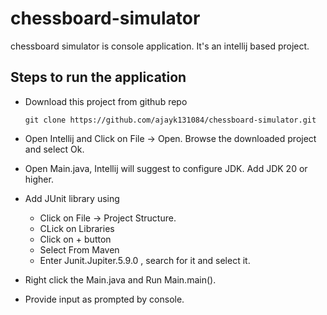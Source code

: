 # chessboard-simulator
chessboard simulator is  console application. It's an intellij based project.

## Steps to run the application

* Download this project from github repo

    `git clone https://github.com/ajayk131084/chessboard-simulator.git`
* Open Intellij and Click on File -> Open. Browse the downloaded project and select Ok.
* Open Main.java, Intellij will suggest to configure JDK. Add JDK 20 or higher.
* Add JUnit library using 
  * Click on File -> Project Structure.
  * CLick on Libraries
  * Click on + button
  * Select From Maven
  * Enter Junit.Jupiter.5.9.0 , search for it and select it.
* Right click the Main.java and Run Main.main().
* Provide input as prompted by console.
